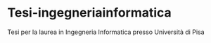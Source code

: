 # Tesi-ingegneriainformatica
Tesi per la laurea in Ingegneria Informatica presso Università di Pisa
